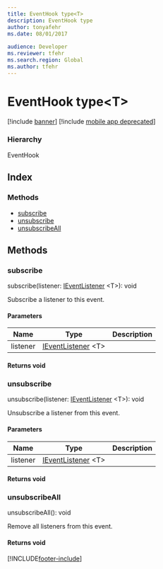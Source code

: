 ```yaml
---
title: EventHook type<T>
description: EventHook type
author: tonyafehr
ms.date: 08/01/2017
  
audience: Developer
ms.reviewer: tfehr
ms.search.region: Global
ms.author: tfehr
---
```


# EventHook type&lt;T&gt;

[!include [banner](../../../../includes/banner.md)]
[!include [mobile app deprecated](../../../../includes/mobile-app-deprecation-banner.md)]

### Hierarchy

EventHook <br>

## Index

### Methods

* [subscribe](event-ievent-ieventhook.md#subscribe)
* [unsubscribe](event-ievent-ieventhook.md#unsubscribe)
* [unsubscribeAll](event-ievent-ieventhook.md#unsubscribeall)

## Methods

### subscribe


subscribe(listener: [IEventListener](../modules/event-ievent.md#ieventlistener) &lt;T&gt;): void

Subscribe a listener to this event.


#### Parameters

| Name | Type | Description |
| ---- | ---- | ----------- |
| listener|[IEventListener](../modules/event-ievent.md#ieventlistener) &lt;T&gt;||

#### Returns void

### unsubscribe


unsubscribe(listener: [IEventListener](../modules/event-ievent.md#ieventlistener) &lt;T&gt;): void

Unsubscribe a listener from this event.


#### Parameters

| Name | Type | Description |
| ---- | ---- | ----------- |
| listener|[IEventListener](../modules/event-ievent.md#ieventlistener) &lt;T&gt;||

#### Returns void

### unsubscribeAll


unsubscribeAll(): void

Remove all listeners from this event.

#### Returns void



[!INCLUDE[footer-include](../../../../../../includes/footer-banner.md)]
